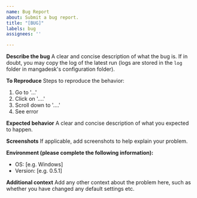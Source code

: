 ```yaml
---
name: Bug Report 
about: Submit a bug report. 
title: "[BUG]"
labels: bug 
assignees: ''

---
```


**Describe the bug**
A clear and concise description of what the bug is. 
If in doubt, you may copy the log of the latest run (logs are stored in the `log` folder in mangadesk's configuration folder).

**To Reproduce**
Steps to reproduce the behavior:

1. Go to '...'
2. Click on '....'
3. Scroll down to '....'
4. See error

**Expected behavior**
A clear and concise description of what you expected to happen.

**Screenshots**
If applicable, add screenshots to help explain your problem.

**Environment (please complete the following information):**

- OS: [e.g. Windows]
- Version: [e.g. 0.5.1]

**Additional context**
Add any other context about the problem here, such as whether you have changed any default settings etc.
